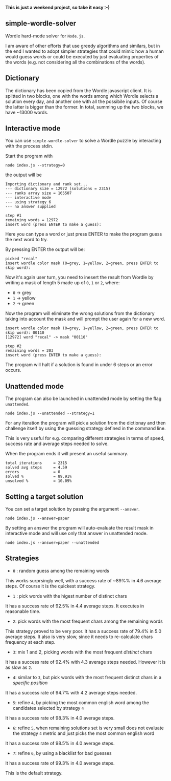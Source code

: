 **This is just a weekend project, so take it easy :-)**

## simple-wordle-solver

Wordle hard-mode solver for `Node.js`.


I am aware of other efforts that use greedy algorithms and similars, but in the end I wanted to adopt simpler strategies that could mimic how a human would guess words or could be executed by just evaluating properties of the words (e.g. not considering all the combinations of the words).

## Dictionary

The dictionary has been copied from the Wordle javascript client.
It is splitted in two blocks, one with the words among which Wordle selects a solution every day, and another one with all the possibile inputs.
Of course the latter is bigger than the former. In total, summing up the two blocks, we have ~13000 words.

## Interactive mode

You can use `simple-wordle-solver` to solve a Wordle puzzle by interacting with the process stdin.

Start the program with
```
node index.js --strategy=0
```
the output will be
```
Importing dictionary and rank set...
--- dictionary size = 12972 (solutions = 2315)
--- ranks array size = 165507
--- interactive mode
--- using strategy 6
--- no answer supplied

step #1
remaining words = 12972
insert word (press ENTER to make a guess):
```
Here you can type a word or just press ENTER to make the program guess the next word to try.

By pressing ENTER the output will be:
```
picked "recal"
insert wordle color mask (0=grey, 1=yellow, 2=green, press ENTER to skip word):
```
Now it's again user turn, you need to inesert the result from Wordle by writing a mask of length 5 made up of `0`, `1` or `2`, where:
- `0` -> grey
- `1` -> yellow
- `2` -> green

Now the program will eliminate the wrong solutions from the dictionary taking into account the mask and will prompt the user again for a new word.

```
insert wordle color mask (0=grey, 1=yellow, 2=green, press ENTER to skip word): 00110
[12972] word "recal" -> mask "00110"

step #2
remaining words = 203
insert word (press ENTER to make a guess):

```

The program will halt if a solution is found in under 6 steps or an error occurs.

## Unattended mode

The program can also be launched in unattended mode by setting the flag `unattended`.
```
node index.js --unattended --strategy=1
```

For any iteration the program will pick a solution from the dictionay and then challenge itself by using the guessing strategy defined in the command line.

This is very useful for e.g. comparing different strategies in terms of speed, success rate and average steps needed to solve.

When the program ends it will present an useful summary.

```
total iterations	 = 2315
solved avg steps	 = 4.59
errors 			     = 0
solved %		     = 89.91%
unsolved %		     = 10.09%
```

## Setting a target solution

You can set a target solution by passing the argument `--answer`.

```
node index.js --answer=paper
```

By setting an answer the program will auto-evaluate the result mask in interactive mode and will use only that answer in unattended mode.

```
node index.js --answer=paper --unattended
```

## Strategies

- `0` : random guess among the remaining words

This works surprsingly well, with a success rate of ~89%% in 4.6 average steps. Of course it is the quickest strategy.

- `1` : pick words with the higest number of distinct chars

It has a success rate of 92.5% in 4.4 average steps. It executes in reasonable time.

- `2`: pick words with the most frequent chars among the remaining words

This strategy proved to be very poor. It has a success rate of 79.4% in 5.0 average steps. It also is very slow, since it needs to re-calculate chars frequency at each step.

- `3`: mix 1 and 2, picking words with the most frequent *distinct* chars

It has a success rate of 92.4% with 4.3 average steps needed. However it is as slow as `2`.

- `4`: similar to `3`, but pick words with the most frequent distinct chars in a *specific position*

It has a success rate of 94.7% with 4.2 average steps needed.

- `5`: refine `4`, by picking the most common english word among the candidates selected by strategy `4`

It has a success rate of 98.3% in 4.0 average steps.

- `6`: refine `5`, when remaining solutions set is very small does not evaluate the strategy `4` metric and just picks the most common english word

It has a success rate of 98.5% in 4.0 average steps.

- `7`: refine `6`, by using a blacklist for bad guesses

It has a success rate of 99.3% in 4.0 average steps.

This is the default strategy.